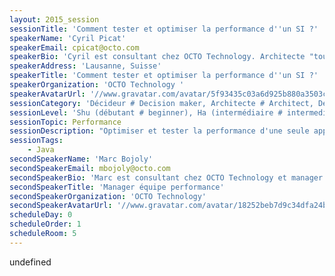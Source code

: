 ```yaml
---
layout: 2015_session
sessionTitle: 'Comment tester et optimiser la performance d''un SI ?'
speakerName: 'Cyril Picat'
speakerEmail: cpicat@octo.com
speakerBio: 'Cyril est consultant chez OCTO Technology. Architecte "tout-terrain", il intervient aussi bien sur des missions d''audit, d''architecture d''applications et d''architecture de SI que sur des missions de mobilité ou de cadrage produit. Il travaille depuis 1 an sur un projet de migration de banque et s''intéresse tout particulièrement à la montée en charge de cette plateforme.'
speakerAddress: 'Lausanne, Suisse'
speakerTitle: 'Comment tester et optimiser la performance d''un SI ?'
speakerOrganization: 'OCTO Technology '
speakerAvatarUrl: '//www.gravatar.com/avatar/5f93435c03a6d925b880a3503cf72c56?size=200&default=mm'
sessionCategory: 'Décideur # Decision maker, Architecte # Architect, Développeur # Developer'
sessionLevel: 'Shu (débutant # beginner), Ha (intermédiaire # intermediate)'
sessionTopic: Performance
sessionDescription: "Optimiser et tester la performance d'une seule application devient un sujet maîtrisé, avec des méthodes et des outils dorénavant rodés. Pour autant, réaliser des tests significatifs à un coût raisonnable reste un challenge.\n\nQu'en est-il dans le cas d'un SI tout entier ? Si le \"service\" rendu à l'utilisateur repose sur plusieurs applications, les pratiques sont beaucoup plus balbutiantes et beaucoup de questions se posent : faut-il tester chaque application en isolation ? Y a-t-il un vrai ROI à ces tests, ou est-ce un chantier pharaonique ?\n\nA l'heure où les architectures doivent de plus en plus exposer et consommer des services, à l'heure de l'expérience digitale, le temps de réponse ressenti par un utilisateur ne doit plus être une inconnue ! Et ceci même si sa réponse sollicite plusieurs applications dans mon SI.\n\nAujourd'hui les outils techniques et méthodologiques existent, nous les avons utilisés. Cette session sera l'occasion de proposer notre méthode pour aborder ces tests, basé sur un REX dans le trading bancaire."
sessionTags:
    - Java
secondSpeakerName: 'Marc Bojoly'
secondSpeakerEmail: mbojoly@octo.com
secondSpeakerBio: 'Marc est consultant chez OCTO Technology et manager de l''équipe performance. Au delà de ces missions de tests de performance et d''audit, il intervient également sur des missions de cadrage d''applications. Développeur puis architecte, il se passionne depuis des années pour les architectures performantes : in-memory data grid, systèmes distribués. Auteur sur le blog.octo.com et speaker sur ces sujets, il a co-condé le Performance User Group Paris il y a 2 ans.'
secondSpeakerTitle: 'Manager équipe performance'
secondSpeakerOrganization: 'OCTO Technology'
secondSpeakerAvatarUrl: '//www.gravatar.com/avatar/18252beb7d9c34dfa24b284795ae03b9?size=200&default=mm'
scheduleDay: 0
scheduleOrder: 1
scheduleRoom: 5
---
```


undefined
